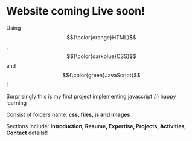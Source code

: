 # Website coming Live soon!

Using $${\color{orange}HTML}$$ , $${\color{darkblue}CSS}$$ and $${\color{green}JavaScript}$$!

Surprisingly this is my first project implementing javascript :)) happy learning

Consist of folders name: **css, files, js and images** 

Sections include: **Introduction, Resume, Expertise, Projects, Activities, Contact** details!!
